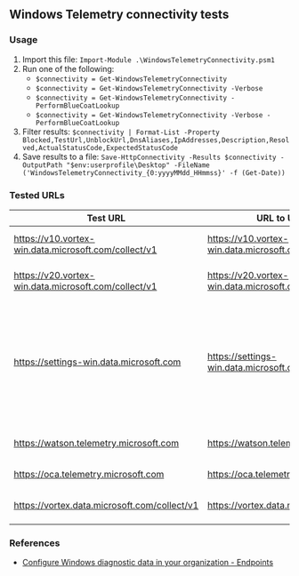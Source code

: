 ## Windows Telemetry connectivity tests

### Usage
1. Import this file: `Import-Module .\WindowsTelemetryConnectivity.psm1`
1. Run one of the following:
    * `$connectivity = Get-WindowsTelemetryConnectivity`
    * `$connectivity = Get-WindowsTelemetryConnectivity -Verbose`
    * `$connectivity = Get-WindowsTelemetryConnectivity -PerformBlueCoatLookup`
    * `$connectivity = Get-WindowsTelemetryConnectivity -Verbose -PerformBlueCoatLookup`
1. Filter results: `$connectivity | Format-List -Property Blocked,TestUrl,UnblockUrl,DnsAliases,IpAddresses,Description,Resolved,ActualStatusCode,ExpectedStatusCode`
1. Save results to a file: `Save-HttpConnectivity -Results $connectivity -OutputPath "$env:userprofile\Desktop" -FileName ('WindowsTelemetryConnectivity_{0:yyyyMMdd_HHmmss}' -f (Get-Date))`

### Tested URLs

| Test URL | URL to Unblock | Description |
| -- | -- | -- |
| https://v10.vortex-win.data.microsoft.com/collect/v1 | https://v10.vortex-win.data.microsoft.com | Diagnostic/telemetry data for Windows 10 1607 and later. |
| https://v20.vortex-win.data.microsoft.com/collect/v1 | https://v20.vortex-win.data.microsoft.com | Diagnostic/telemetry data for Windows 10 1703 and later. |
| https://settings-win.data.microsoft.com | https://settings-win.data.microsoft.com | Used by applications, such as Windows Connected User Experiences and Telemetry component and Windows Insider Program, to dynamically update their configuration. |
| https://watson.telemetry.microsoft.com | https://watson.telemetry.microsoft.com | Windows Error Reporting (WER) data. |
| https://oca.telemetry.microsoft.com | https://oca.telemetry.microsoft.com | Online Crash Analysis (OCA) data. |
| https://vortex.data.microsoft.com/collect/v1 | https://vortex.data.microsoft.com | OneDrive application for Windows 10 data. |

### References 
* [Configure Windows diagnostic data in your organization - Endpoints](https://docs.microsoft.com/en-us/windows/privacy/configure-windows-diagnostic-data-in-your-organization#endpoints)